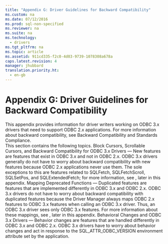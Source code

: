 ```yaml
---
title: "Appendix G: Driver Guidelines for Backward Compatibility"
ms.custom: na
ms.date: 07/12/2016
ms.prod: sql-non-specified
ms.reviewer: na
ms.suite: na
ms.technology: 
  - drivers
ms.tgt_pltfrm: na
ms.topic: article
ms.assetid: 911cd335-f2c0-4d03-9739-1078308a678a
caps.latest.revision: 4
manager: jhubbard
translation.priority.ht: 
  - en-gb
---
```

# Appendix G: Driver Guidelines for Backward Compatibility
<?xml version="1.0" encoding="utf-8"?>
<developerReferenceWithoutSyntaxDocument xmlns="http://ddue.schemas.microsoft.com/authoring/2003/5" xmlns:xlink="http://www.w3.org/1999/xlink" xmlns:xsi="http://www.w3.org/2001/XMLSchema-instance" xsi:schemaLocation="http://ddue.schemas.microsoft.com/authoring/2003/5 http://dduestorage.blob.core.windows.net/ddueschema/developer.xsd">
  <introduction>
    <para>This appendix provides information for driver writers working on ODBC 3.<legacyItalic>x</legacyItalic> drivers that need to support ODBC 2.<legacyItalic>x</legacyItalic> applications. For more information about backward compatibility, see <legacyLink xlink:href="b5eee7be-28ed-4467-8cf1-2205e2010a53">Backward Compatibility and Standards Compliance</legacyLink>.</para>
  </introduction>
  <section>
    <content>
      <para>This section contains the following topics.

</para>
      <list class="bullet">
        <listItem>
          <para>
            <legacyLink xlink:href="d9d271f6-d2d9-49b9-a365-4909ca06caae">Block Cursors, Scrollable Cursors, and Backward Compatibility for ODBC 3.x Drivers</legacyLink>
					— New features are features that exist in ODBC 3.<legacyItalic>x</legacyItalic> and not in ODBC 2.<legacyItalic>x</legacyItalic>. ODBC 3.<legacyItalic>x</legacyItalic> drivers generally do not have to worry about backward compatibility with new features because ODBC 2.<legacyItalic>x</legacyItalic> applications never use them. The sole exceptions to this are features related to <legacyBold>SQLFetch</legacyBold>, <legacyBold>SQLFetchScroll</legacyBold>, <legacyBold>SQLSetPos</legacyBold>, and <legacyBold>SQLExtendedFetch</legacyBold>; for more information, see , later in this appendix.</para>
        </listItem>
        <listItem>
          <para>
            <legacyLink xlink:href="ee462617-1d79-4c88-afeb-b129cff34cc6">Mapping Deprecated Functions</legacyLink>
					— Duplicated features are features that are implemented differently in ODBC 3.<legacyItalic>x</legacyItalic> and ODBC 2.<legacyItalic>x</legacyItalic>. ODBC 3.<legacyItalic>x</legacyItalic> drivers do not have to worry about backward compatibility with duplicated features because the Driver Manager always maps ODBC 2.<legacyItalic>x</legacyItalic> features to ODBC 3.<legacyItalic>x</legacyItalic> features when calling an ODBC 3.<legacyItalic>x</legacyItalic> driver. Thus, an ODBC 3.<legacyItalic>x</legacyItalic> driver sees only ODBC 3.<legacyItalic>x</legacyItalic> features. For more information about these mappings, see , later in this appendix.</para>
        </listItem>
        <listItem>
          <para>
            <legacyLink xlink:href="88a503cc-bff7-42d9-83ff-8e232109ed06">Behavioral Changes and ODBC 3.x Drivers</legacyLink>
					— Behavior changes are features that are handled differently in ODBC 3.<legacyItalic>x</legacyItalic> and ODBC 2.<legacyItalic>x</legacyItalic>. ODBC 3.<legacyItalic>x</legacyItalic> drivers have to worry about behavior changes and act in response to the SQL_ATTR_ODBC_VERSION environment attribute set by the application. </para>
        </listItem>
      </list>
    </content>
  </section>
  <relatedTopics />
</developerReferenceWithoutSyntaxDocument>